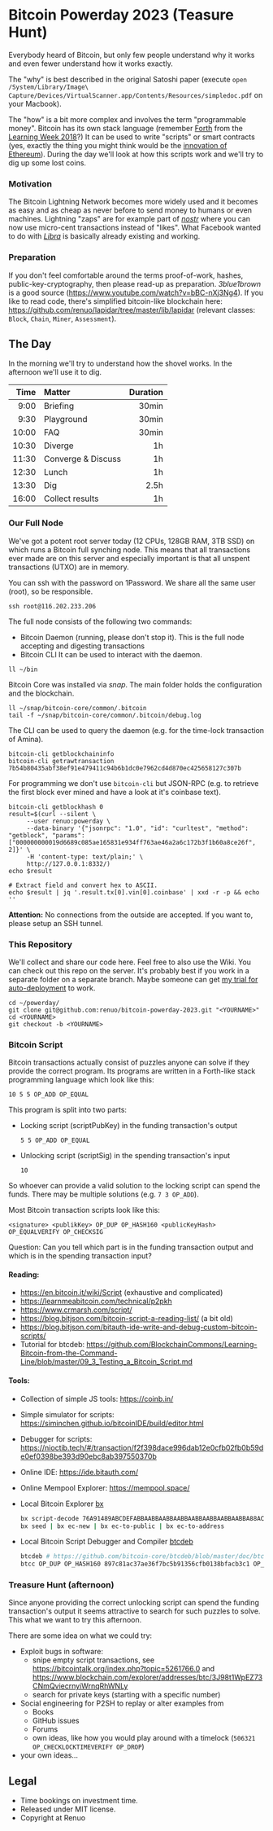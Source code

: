 # Bitcoin Powerday 2023 (Teasure Hunt)

Everybody heard of Bitcoin,
but only few people understand why it works
and even fewer understand how it works exactly.

The "why" is best described in the original Satoshi paper
(execute `open /System/Library/Image\ Capture/Devices/VirtualScanner.app/Contents/Resources/simpledoc.pdf` on your Macbook).

The "how" is a bit more complex and involves the term "programmable money".
Bitcoin has its own stack language (remember [Forth](https://skilldrick.github.io/easyforth/)
from the [Learning Week 2018](https://docs.google.com/presentation/d/1cbnBvq3aTNqF0G6TLURtrfP20-L-in0p-7Oaq-_F3-k/edit#slide=id.g44204a8dda_0_0)?)
It can be used to write "scripts" or smart contracts
(yes, exactly the thing you might think would be the [innovation of Ethereum](https://ethereum.org/en/developers/docs/smart-contracts/)).
During the day we'll look at how this scripts work and we'll try to dig up some lost coins.

### Motivation

The Bitcoin Lightning Network becomes more widely used and
it becomes as easy and as cheap as never before to send money to humans or even machines.
Lightning "zaps" are for example part of [_nostr_](https://github.com/nostr-protocol/nips/blob/master/57.md)
where you can now use micro-cent transactions instead of "likes".
What Facebook wanted to do with [_Libra_](https://en.wikipedia.org/wiki/Diem_(digital_currency))
is basically already existing and working.

### Preparation

If you don't feel comfortable around the terms proof-of-work, hashes, public-key-cryptography,
then please read-up as preparation. _3blue1brown_ is a good source (https://www.youtube.com/watch?v=bBC-nXj3Ng4).
If you like to read code, there's simplified bitcoin-like blockchain here: https://github.com/renuo/lapidar/tree/master/lib/lapidar
(relevant classes: `Block`, `Chain`, `Miner`, `Assessment`).

## The Day

In the morning we'll try to understand how the shovel works.
In the afternoon we'll use it to dig.

|  Time | Matter                   | Duration |
| ----: | :----------------------- | -------: |
|  9:00 | Briefing                 |    30min |
|  9:30 | Playground               |    30min |
| 10:00 | FAQ                      |    30min |
| 10:30 | Diverge                  |       1h |
| 11:30 | Converge & Discuss       |       1h |
| 12:30 | Lunch                    |       1h |
| 13:30 | Dig                      |     2.5h |
| 16:00 | Collect results          |       1h |

### Our Full Node

We've got a potent root server today (12 CPUs, 128GB RAM, 3TB SSD)
on which runs a Bitcoin full synching node.
This means that all transactions ever made are on this server and
especially important is that all unspent transactions (UTXO) are in memory.

You can ssh with the password on 1Password.
We share all the same user (root), so be responsible.

```
ssh root@116.202.233.206
```

The full node consists of the following two commands:
- Bitcoin Daemon (running, please don't stop it).
  This is the full node accepting and digesting transactions
- Bitcoin CLI
 It can be used to interact with the daemon.

```
ll ~/bin
```

Bitcoin Core was installed via _snap_.
The main folder holds the configuration and the blockchain.

```
ll ~/snap/bitcoin-core/common/.bitcoin
tail -f ~/snap/bitcoin-core/common/.bitcoin/debug.log
```

The CLI can be used to query the daemon
(e.g. for the time-lock transaction of Amina).

```
bitcoin-cli getblockchaininfo
bitcoin-cli getrawtransaction 7b54b80435abf38ef91e479411c94b6b1dc0e7962cd4d870ec425658127c307b
```

For programming we don't use `bitcoin-cli` but JSON-RPC
(e.g. to retrieve the first block ever mined and have a look at it's coinbase text).

```
bitcoin-cli getblockhash 0
result=$(curl --silent \
     --user renuo:powerday \
     --data-binary '{"jsonrpc": "1.0", "id": "curltest", "method": "getblock", "params": ["000000000019d6689c085ae165831e934ff763ae46a2a6c172b3f1b60a8ce26f", 2]}' \
     -H 'content-type: text/plain;' \
     http://127.0.0.1:8332/)
echo $result

# Extract field and convert hex to ASCII.
echo $result | jq '.result.tx[0].vin[0].coinbase' | xxd -r -p && echo ''
```

**Attention:**
No connections from the outside are accepted.
If you want to, please setup an SSH tunnel.

### This Repository

We'll collect and share our code here. Feel free to also use the Wiki.
You can check out this repo on the server.
It's probably best if you work in a separate folder on a separate branch.
Maybe someone can get [my trial for auto-deployment](.github/workflows/deploy.yml) to work.

```
cd ~/powerday/
git clone git@github.com:renuo/bitcoin-powerday-2023.git "<YOURNAME>"
cd <YOURNAME>
git checkout -b <YOURNAME>
```

### Bitcoin Script

Bitcoin transactions actually consist of puzzles anyone can solve if they provide the correct program.
Its programs are written in a Forth-like stack programming language which look like this:

```
10 5 5 OP_ADD OP_EQUAL
```

This program is split into two parts:

* Locking script (scriptPubKey) in the funding transaction's output

  ```
  5 5 OP_ADD OP_EQUAL
  ```
* Unlocking script (scriptSig) in the spending transaction's input
  
  ```
  10
  ```

So whoever can provide a valid solution to the locking script can spend
the funds. There may be multiple solutions (e.g. `7 3 OP_ADD`).

Most Bitcoin transaction scripts look like this:

```
<signature> <publikKey> OP_DUP OP_HASH160 <publicKeyHash> OP_EQUALVERIFY OP_CHECKSIG
```

Question: Can you tell which part is in the funding transaction output 
and which is in the spending transaction input?

#### Reading:
* https://en.bitcoin.it/wiki/Script (exhaustive and complicated)
* https://learnmeabitcoin.com/technical/p2pkh
* https://www.crmarsh.com/script/
* https://blog.bitjson.com/bitcoin-script-a-reading-list/ (a bit old)
* https://blog.bitjson.com/bitauth-ide-write-and-debug-custom-bitcoin-scripts/
* Tutorial for btcdeb: https://github.com/BlockchainCommons/Learning-Bitcoin-from-the-Command-Line/blob/master/09_3_Testing_a_Bitcoin_Script.md

#### Tools:
* Collection of simple JS tools: <https://coinb.in/>
* Simple simulator for scripts: https://siminchen.github.io/bitcoinIDE/build/editor.html
* Debugger for scripts: https://nioctib.tech/#/transaction/f2f398dace996dab12e0cfb02fb0b59de0ef0398be393d90ebc8ab397550370b
* Online IDE: https://ide.bitauth.com/
* Online Mempool Explorer: https://mempool.space/
* Local Bitcoin Explorer [bx](https://github.com/libbitcoin/libbitcoin-explorer/wiki)

  ```sh
  bx script-decode 76A91489ABCDEFABBAABBAABBAABBAABBAABBAABBAABBA88AC
  bx seed | bx ec-new | bx ec-to-public | bx ec-to-address
  ```
* Local Bitcoin Script Debugger and Compiler [btcdeb](https://github.com/bitcoin-core/btcdeb)

  ```sh
  btcdeb # https://github.com/bitcoin-core/btcdeb/blob/master/doc/btcdeb.md
  btcc OP_DUP OP_HASH160 897c81ac37ae36f7bc5b91356cfb0138bfacb3c1 OP_EQUALVERIFY OP_CHECKSIG
  ```

### Treasure Hunt (afternoon)

Since anyone providing the correct unlocking script can spend the funding transaction's output
it seems attractive to search for such puzzles to solve. This what we want to try this
afternoon.

There are some idea on what we could try:
* Exploit bugs in software:
  * snipe empty script transactions, see https://bitcointalk.org/index.php?topic=5261766.0
    and https://www.blockchain.com/explorer/addresses/btc/3J98t1WpEZ73CNmQviecrnyiWrnqRhWNLy
  * search for private keys (starting with a specific number)
* Social engineering for P2SH to replay or alter examples from 
  * Books
  * GitHub issues
  * Forums
  * own ideas, like how you would play around with a timelock (`506321 OP_CHECKLOCKTIMEVERIFY OP_DROP`)
* your own ideas…
  
## Legal

* Time bookings on investment time.
* Released under MIT license.
* Copyright at Renuo
